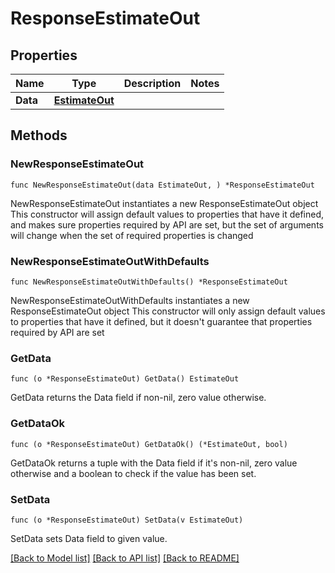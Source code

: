 # ResponseEstimateOut

## Properties

Name | Type | Description | Notes
------------ | ------------- | ------------- | -------------
**Data** | [**EstimateOut**](EstimateOut.md) |  | 

## Methods

### NewResponseEstimateOut

`func NewResponseEstimateOut(data EstimateOut, ) *ResponseEstimateOut`

NewResponseEstimateOut instantiates a new ResponseEstimateOut object
This constructor will assign default values to properties that have it defined,
and makes sure properties required by API are set, but the set of arguments
will change when the set of required properties is changed

### NewResponseEstimateOutWithDefaults

`func NewResponseEstimateOutWithDefaults() *ResponseEstimateOut`

NewResponseEstimateOutWithDefaults instantiates a new ResponseEstimateOut object
This constructor will only assign default values to properties that have it defined,
but it doesn't guarantee that properties required by API are set

### GetData

`func (o *ResponseEstimateOut) GetData() EstimateOut`

GetData returns the Data field if non-nil, zero value otherwise.

### GetDataOk

`func (o *ResponseEstimateOut) GetDataOk() (*EstimateOut, bool)`

GetDataOk returns a tuple with the Data field if it's non-nil, zero value otherwise
and a boolean to check if the value has been set.

### SetData

`func (o *ResponseEstimateOut) SetData(v EstimateOut)`

SetData sets Data field to given value.



[[Back to Model list]](../README.md#documentation-for-models) [[Back to API list]](../README.md#documentation-for-api-endpoints) [[Back to README]](../README.md)


